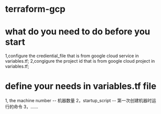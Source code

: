# terraform-gcp


# what do you need to do before you start
1,configure the crediential_file that is from google cloud service in variables.tf;
2,congigure the project id that is from google cloud project in variables.tf;

# define your needs in variables.tf file
1, the machine number -- 机器数量
2，startup_script -- 第一次创建机器时运行的命令
3，......
